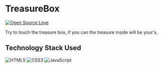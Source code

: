 # TreasureBox

[![Open Source Love](https://badges.frapsoft.com/os/v2/open-source.svg?v=103)](https://github.com/gopinadh546)

Try to touch the treasure box, if you can the treasure inside will be your's.

## Technology Stack Used
<img alt="HTML5" src="https://img.shields.io/badge/html5-%23E34F26.svg?style=for-the-badge&logo=html5&logoColor=white"/>     <img alt="CSS3" src="https://img.shields.io/badge/css3-%231572B6.svg?style=for-the-badge&logo=css3&logoColor=white"/>     <img alt="JavaScript" src="https://img.shields.io/badge/javascript-%23323330.svg?style=for-the-badge&logo=javascript&logoColor=%23F7DF1E"/>
